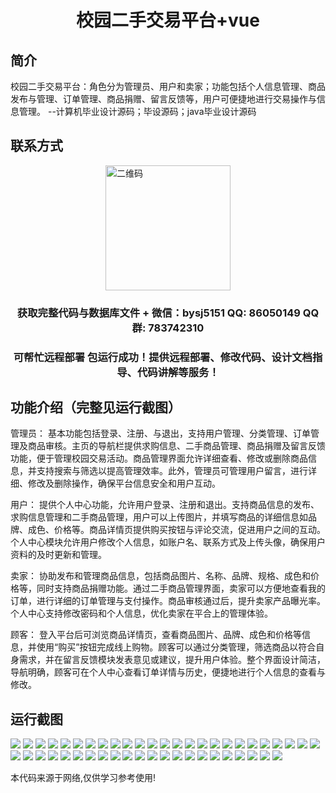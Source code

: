 <p><h1 align="center">校园二手交易平台+vue</h1></p>

## 简介
校园二手交易平台：角色分为管理员、用户和卖家；功能包括个人信息管理、商品发布与管理、订单管理、商品捐赠、留言反馈等，用户可便捷地进行交易操作与信息管理。    --计算机毕业设计源码；毕设源码；java毕业设计源码


## 联系方式
<img src="https://bs-1329754181.cos.ap-shanghai.myqcloud.com/wx.jpg" alt="二维码" style="display: block; margin: 0 auto;" width="200px">
<p><h3 align="center">获取完整代码与数据库文件 + 微信：bysj5151 QQ: 86050149 QQ群: 783742310</h3></p>
<p><h3 align="center">可帮忙远程部署 包运行成功！提供远程部署、修改代码、设计文档指导、代码讲解等服务！</h3></p>

## 功能介绍（完整见运行截图）
管理员： 基本功能包括登录、注册、与退出，支持用户管理、分类管理、订单管理及商品审核。主页的导航栏提供求购信息、二手商品管理、商品捐赠及留言反馈功能，便于管理校园交易活动。商品管理界面允许详细查看、修改或删除商品信息，并支持搜索与筛选以提高管理效率。此外，管理员可管理用户留言，进行详细、修改及删除操作，确保平台信息安全和用户互动。

用户： 提供个人中心功能，允许用户登录、注册和退出。支持商品信息的发布、求购信息管理和二手商品管理，用户可以上传图片，并填写商品的详细信息如品牌、成色、价格等。商品详情页提供购买按钮与评论交流，促进用户之间的互动。个人中心模块允许用户修改个人信息，如账户名、联系方式及上传头像，确保用户资料的及时更新和管理。

卖家： 协助发布和管理商品信息，包括商品图片、名称、品牌、规格、成色和价格等，同时支持商品捐赠功能。通过二手商品管理界面，卖家可以方便地查看我的订单，进行详细的订单管理与支付操作。商品审核通过后，提升卖家产品曝光率。个人中心支持修改密码和个人信息，优化卖家在平合上的管理体验。

顾客： 登入平台后可浏览商品详情页，查看商品图片、品牌、成色和价格等信息，并使用“购买”按钮完成线上购物。顾客可以通过分类管理，筛选商品以符合自身需求，并在留言反馈模块发表意见或建议，提升用户体验。整个界面设计简洁，导航明确，顾客可在个人中心查看订单详情与历史，便捷地进行个人信息的查看与修改。


## 运行截图
![](https://bs-1329754181.cos.ap-shanghai.myqcloud.com/ssm/CampusSecondHandTradingPlatform1/img/001.jpg)
![](https://bs-1329754181.cos.ap-shanghai.myqcloud.com/ssm/CampusSecondHandTradingPlatform1/img/002.jpg)
![](https://bs-1329754181.cos.ap-shanghai.myqcloud.com/ssm/CampusSecondHandTradingPlatform1/img/003.jpg)
![](https://bs-1329754181.cos.ap-shanghai.myqcloud.com/ssm/CampusSecondHandTradingPlatform1/img/004.jpg)
![](https://bs-1329754181.cos.ap-shanghai.myqcloud.com/ssm/CampusSecondHandTradingPlatform1/img/005.jpg)
![](https://bs-1329754181.cos.ap-shanghai.myqcloud.com/ssm/CampusSecondHandTradingPlatform1/img/006.jpg)
![](https://bs-1329754181.cos.ap-shanghai.myqcloud.com/ssm/CampusSecondHandTradingPlatform1/img/007.jpg)
![](https://bs-1329754181.cos.ap-shanghai.myqcloud.com/ssm/CampusSecondHandTradingPlatform1/img/008.jpg)
![](https://bs-1329754181.cos.ap-shanghai.myqcloud.com/ssm/CampusSecondHandTradingPlatform1/img/009.jpg)
![](https://bs-1329754181.cos.ap-shanghai.myqcloud.com/ssm/CampusSecondHandTradingPlatform1/img/010.jpg)
![](https://bs-1329754181.cos.ap-shanghai.myqcloud.com/ssm/CampusSecondHandTradingPlatform1/img/011.jpg)
![](https://bs-1329754181.cos.ap-shanghai.myqcloud.com/ssm/CampusSecondHandTradingPlatform1/img/012.jpg)
![](https://bs-1329754181.cos.ap-shanghai.myqcloud.com/ssm/CampusSecondHandTradingPlatform1/img/013.jpg)
![](https://bs-1329754181.cos.ap-shanghai.myqcloud.com/ssm/CampusSecondHandTradingPlatform1/img/014.jpg)
![](https://bs-1329754181.cos.ap-shanghai.myqcloud.com/ssm/CampusSecondHandTradingPlatform1/img/015.jpg)
![](https://bs-1329754181.cos.ap-shanghai.myqcloud.com/ssm/CampusSecondHandTradingPlatform1/img/016.jpg)
![](https://bs-1329754181.cos.ap-shanghai.myqcloud.com/ssm/CampusSecondHandTradingPlatform1/img/017.jpg)
![](https://bs-1329754181.cos.ap-shanghai.myqcloud.com/ssm/CampusSecondHandTradingPlatform1/img/018.jpg)
![](https://bs-1329754181.cos.ap-shanghai.myqcloud.com/ssm/CampusSecondHandTradingPlatform1/img/019.jpg)
![](https://bs-1329754181.cos.ap-shanghai.myqcloud.com/ssm/CampusSecondHandTradingPlatform1/img/020.jpg)
![](https://bs-1329754181.cos.ap-shanghai.myqcloud.com/ssm/CampusSecondHandTradingPlatform1/img/021.jpg)
![](https://bs-1329754181.cos.ap-shanghai.myqcloud.com/ssm/CampusSecondHandTradingPlatform1/img/022.jpg)
![](https://bs-1329754181.cos.ap-shanghai.myqcloud.com/ssm/CampusSecondHandTradingPlatform1/img/023.jpg)
![](https://bs-1329754181.cos.ap-shanghai.myqcloud.com/ssm/CampusSecondHandTradingPlatform1/img/024.jpg)
![](https://bs-1329754181.cos.ap-shanghai.myqcloud.com/ssm/CampusSecondHandTradingPlatform1/img/025.jpg)
![](https://bs-1329754181.cos.ap-shanghai.myqcloud.com/ssm/CampusSecondHandTradingPlatform1/img/026.jpg)
![](https://bs-1329754181.cos.ap-shanghai.myqcloud.com/ssm/CampusSecondHandTradingPlatform1/img/027.jpg)
![](https://bs-1329754181.cos.ap-shanghai.myqcloud.com/ssm/CampusSecondHandTradingPlatform1/img/028.jpg)
![](https://bs-1329754181.cos.ap-shanghai.myqcloud.com/ssm/CampusSecondHandTradingPlatform1/img/029.jpg)
![](https://bs-1329754181.cos.ap-shanghai.myqcloud.com/ssm/CampusSecondHandTradingPlatform1/img/030.jpg)
![](https://bs-1329754181.cos.ap-shanghai.myqcloud.com/ssm/CampusSecondHandTradingPlatform1/img/031.jpg)
![](https://bs-1329754181.cos.ap-shanghai.myqcloud.com/ssm/CampusSecondHandTradingPlatform1/img/032.jpg)
![](https://bs-1329754181.cos.ap-shanghai.myqcloud.com/ssm/CampusSecondHandTradingPlatform1/img/033.jpg)
![](https://bs-1329754181.cos.ap-shanghai.myqcloud.com/ssm/CampusSecondHandTradingPlatform1/img/034.jpg)
![](https://bs-1329754181.cos.ap-shanghai.myqcloud.com/ssm/CampusSecondHandTradingPlatform1/img/035.jpg)
![](https://bs-1329754181.cos.ap-shanghai.myqcloud.com/ssm/CampusSecondHandTradingPlatform1/img/036.jpg)
![](https://bs-1329754181.cos.ap-shanghai.myqcloud.com/ssm/CampusSecondHandTradingPlatform1/img/037.jpg)
![](https://bs-1329754181.cos.ap-shanghai.myqcloud.com/ssm/CampusSecondHandTradingPlatform1/img/038.jpg)
![](https://bs-1329754181.cos.ap-shanghai.myqcloud.com/ssm/CampusSecondHandTradingPlatform1/img/039.jpg)
![](https://bs-1329754181.cos.ap-shanghai.myqcloud.com/ssm/CampusSecondHandTradingPlatform1/img/040.jpg)
![](https://bs-1329754181.cos.ap-shanghai.myqcloud.com/ssm/CampusSecondHandTradingPlatform1/img/041.jpg)
![](https://bs-1329754181.cos.ap-shanghai.myqcloud.com/ssm/CampusSecondHandTradingPlatform1/img/042.jpg)
![](https://bs-1329754181.cos.ap-shanghai.myqcloud.com/ssm/CampusSecondHandTradingPlatform1/img/043.jpg)
![](https://bs-1329754181.cos.ap-shanghai.myqcloud.com/ssm/CampusSecondHandTradingPlatform1/img/044.jpg)
![](https://bs-1329754181.cos.ap-shanghai.myqcloud.com/ssm/CampusSecondHandTradingPlatform1/img/045.jpg)
![](https://bs-1329754181.cos.ap-shanghai.myqcloud.com/ssm/CampusSecondHandTradingPlatform1/img/046.jpg)
![](https://bs-1329754181.cos.ap-shanghai.myqcloud.com/ssm/CampusSecondHandTradingPlatform1/img/047.jpg)

<p>本代码来源于网络,仅供学习参考使用!</p>
